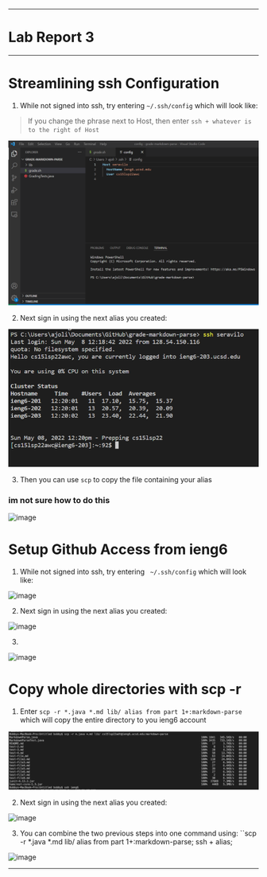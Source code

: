 ------
# Lab Report 3
------
## 
# Streamlining ssh Configuration

1. While not signed into ssh, try entering ``~/.ssh/config`` which will look like: 
>If you change the phrase next to Host, then enter ``ssh + whatever is to the right of Host``

![image](https://github.com/ItsTheOneAJ/cse15l-lab-reports/blob/main/Screenshot%202022-05-08%20124247.png)

2. Next sign in using the next alias you created:

![image](https://github.com/ItsTheOneAJ/cse15l-lab-reports/blob/main/Screenshot%202022-05-08%20122039.png)

3. Then you can use ``scp`` to copy the file containing your alias
### im not sure how to do this
![image]()

# Setup Github Access from ieng6
1. While not signed into ssh, try entering `` ~/.ssh/config`` which will look like: 

![image]()

2. Next sign in using the next alias you created:

![image]()

3. 

![image]()


# Copy whole directories with scp -r

1. Enter ``scp -r *.java *.md lib/ alias from part 1+:markdown-parse`` which will copy the entire directory to you ieng6 account

![image](https://github.com/ItsTheOneAJ/cse15l-lab-reports/blob/main/Screenshot%202022-05-08%20155207.png)

2. Next sign in using the next alias you created:

![image]()

3. You can combine the two previous steps into one command using: ``scp -r *.java *.md lib/ alias from part 1+:markdown-parse; ssh + alias; 

![image]()




-----
